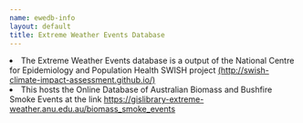```yaml
---
name: ewedb-info
layout: default
title: Extreme Weather Events Database
---
```



<li> The Extreme Weather Events database is a output of the National Centre for Epidemiology and Population Health SWISH project <a href="http://swish-climate-impact-assessment.github.io" target="_blank"> (http://swish-climate-impact-assessment.github.io/)</a></br>
<li> This hosts the Online Database of Australian Biomass and Bushfire Smoke Events at the link <a href="https://gislibrary-extreme-weather.anu.edu.au/biomass_smoke_events" target="_blank">https://gislibrary-extreme-weather.anu.edu.au/biomass_smoke_events</a></br>
